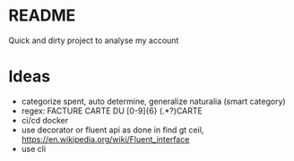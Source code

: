 # README

Quick and dirty project to analyse my account

# Ideas

- categorize spent, auto determine, generalize naturalia
(smart category)
- regex: FACTURE CARTE DU [0-9]{6} (.*?)CARTE
- ci/cd docker
- use decorator or fluent api as done in find gt ceil, https://en.wikipedia.org/wiki/Fluent_interface
- use cli